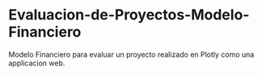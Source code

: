 # Evaluacion-de-Proyectos-Modelo-Financiero

Modelo Financiero para evaluar un proyecto realizado en Plotly como una applicacion web.
